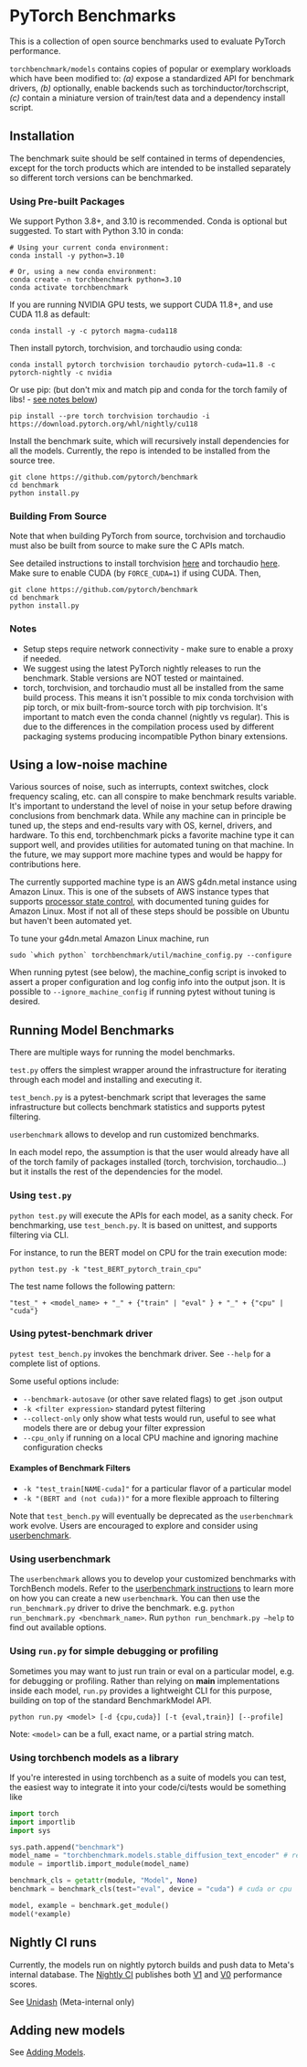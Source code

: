 # PyTorch Benchmarks
This is a collection of open source benchmarks used to evaluate PyTorch performance.

`torchbenchmark/models` contains copies of popular or exemplary workloads which have been modified to:
*(a)* expose a standardized API for benchmark drivers, *(b)* optionally, enable backends such as torchinductor/torchscript,
 *(c)* contain a miniature version of train/test data and a dependency install script.

## Installation
The benchmark suite should be self contained in terms of dependencies,
except for the torch products which are intended to be installed separately so
different torch versions can be benchmarked.

### Using Pre-built Packages
We support Python 3.8+, and 3.10 is recommended. Conda is optional but suggested. To start with Python 3.10 in conda:
```
# Using your current conda environment:
conda install -y python=3.10

# Or, using a new conda environment:
conda create -n torchbenchmark python=3.10
conda activate torchbenchmark
```

If you are running NVIDIA GPU tests, we support CUDA 11.8+, and use CUDA 11.8 as default:
```
conda install -y -c pytorch magma-cuda118
```

Then install pytorch, torchvision, and torchaudio using conda:
```
conda install pytorch torchvision torchaudio pytorch-cuda=11.8 -c pytorch-nightly -c nvidia
```
Or use pip:
(but don't mix and match pip and conda for the torch family of libs! - [see notes below](#notes))
```
pip install --pre torch torchvision torchaudio -i https://download.pytorch.org/whl/nightly/cu118
```

Install the benchmark suite, which will recursively install dependencies for all the models.  Currently, the repo is intended to be installed from the source tree.
```
git clone https://github.com/pytorch/benchmark
cd benchmark
python install.py
```

### Building From Source
Note that when building PyTorch from source, torchvision and torchaudio must also be built from source to make sure the C APIs match.

See detailed instructions to install torchvision [here](https://github.com/pytorch/vision) and torchaudio [here](https://github.com/pytorch/audio).
Make sure to enable CUDA (by `FORCE_CUDA=1`) if using CUDA.
Then,
```
git clone https://github.com/pytorch/benchmark
cd benchmark
python install.py
```

### Notes
- Setup steps require network connectivity - make sure to enable a proxy if needed.
- We suggest using the latest PyTorch nightly releases to run the benchmark. Stable versions are NOT tested or maintained.
- torch, torchvision, and torchaudio must all be installed from the same build process.  This means it isn't possible to mix conda torchvision
  with pip torch, or mix built-from-source torch with pip torchvision.  It's important to match even the conda channel (nightly vs regular).
  This is due to the differences in the compilation process used by different packaging systems producing incompatible Python binary extensions.

## Using a low-noise machine
Various sources of noise, such as interrupts, context switches, clock frequency scaling, etc. can all conspire to make benchmark results variable.  It's important to understand the level of noise in your setup before drawing conclusions from benchmark data.  While any machine can in principle be tuned up, the steps and end-results vary with OS, kernel, drivers, and hardware.  To this end, torchbenchmark picks a favorite machine type it can support well, and provides utilities for automated tuning on that machine.  In the future, we may support more machine types and would be happy for contributions here.

The currently supported machine type is an AWS g4dn.metal instance using Amazon Linux.  This is one of the subsets of AWS instance types that supports [processor state control](https://docs.aws.amazon.com/AWSEC2/latest/UserGuide/processor_state_control.html), with documented tuning guides for Amazon Linux.  Most if not all of these steps should be possible on Ubuntu but haven't been automated yet.

To tune your g4dn.metal Amazon Linux machine, run
```
sudo `which python` torchbenchmark/util/machine_config.py --configure
```

When running pytest (see below), the machine_config script is invoked to assert a proper configuration and log config info into the output json.  It is possible to ```--ignore_machine_config``` if running pytest without tuning is desired.


## Running Model Benchmarks
There are multiple ways for running the model benchmarks.

`test.py` offers the simplest wrapper around the infrastructure for iterating through each model and installing and executing it.

`test_bench.py` is a pytest-benchmark script that leverages the same infrastructure but collects benchmark statistics and supports pytest filtering.

`userbenchmark` allows to develop and run customized benchmarks.

In each model repo, the assumption is that the user would already have all of the torch family of packages installed (torch, torchvision, torchaudio...) but it installs the rest of the dependencies for the model.

### Using `test.py`
`python test.py` will execute the APIs for each model, as a sanity check.  For benchmarking, use `test_bench.py`.  It is based on unittest, and supports filtering via CLI.

For instance, to run the BERT model on CPU for the train execution mode:
```
python test.py -k "test_BERT_pytorch_train_cpu"
```

The test name follows the following pattern:

```
"test_" + <model_name> + "_" + {"train" | "eval" } + "_" + {"cpu" | "cuda"}
```

### Using pytest-benchmark driver
`pytest test_bench.py` invokes the benchmark driver.  See `--help` for a complete list of options.

Some useful options include:
- `--benchmark-autosave` (or other save related flags) to get .json output
- `-k <filter expression>` standard pytest filtering
- `--collect-only` only show what tests would run, useful to see what models there are or debug your filter expression
- `--cpu_only` if running on a local CPU machine and ignoring machine configuration checks

#### Examples of Benchmark Filters
- `-k "test_train[NAME-cuda]"` for a particular flavor of a particular model
- `-k "(BERT and (not cuda))"` for a more flexible approach to filtering

Note that `test_bench.py` will eventually be deprecated as the `userbenchmark` work evolve. Users are encouraged to explore and consider using [userbenchmark](#using-userbenchmark).

### Using userbenchmark

The `userbenchmark` allows you to develop your customized benchmarks with TorchBench models. Refer to the [userbenchmark instructions](https://github.com/pytorch/benchmark/blob/main/userbenchmark/ADDING_USERBENCHMARKS.md) to learn more on how you can create a new `userbenchmark`. You can then use the `run_benchmark.py` driver to drive the benchmark. e.g. `python run_benchmark.py <benchmark_name>`. Run `python run_benchmark.py —help` to find out available options.

### Using `run.py` for simple debugging or profiling
Sometimes you may want to just run train or eval on a particular model, e.g. for debugging or profiling.  Rather than relying on __main__ implementations inside each model, `run.py` provides a lightweight CLI for this purpose, building on top of the standard BenchmarkModel API.

```
python run.py <model> [-d {cpu,cuda}] [-t {eval,train}] [--profile]
```
Note: `<model>` can be a full, exact name, or a partial string match.

### Using torchbench models as a library

If you're interested in using torchbench as a suite of models you can test, the easiest way to integrate it into your code/ci/tests would be something like

```python
import torch
import importlib 
import sys

sys.path.append("benchmark")
model_name = "torchbenchmark.models.stable_diffusion_text_encoder" # replace this by the name of the model you're working on
module = importlib.import_module(model_name)

benchmark_cls = getattr(module, "Model", None)
benchmark = benchmark_cls(test="eval", device = "cuda") # cuda or cpu

model, example = benchmark.get_module()
model(*example)
```

## Nightly CI runs

Currently, the models run on nightly pytorch builds and push data to Meta's internal database.
The [Nightly CI](https://github.com/pytorch/benchmark/actions) publishes both
[V1](torchbenchmark/score/configs/v1/config-v1.md) and
[V0](torchbenchmark/score/configs/v0/config-v0.md) performance scores.


See [Unidash](https://www.internalfb.com/intern/unidash/dashboard/pytorch_benchmarks/torchbenchmark_v0/) (Meta-internal only)

## Adding new models

See [Adding Models](torchbenchmark/models/ADDING_MODELS.md).
